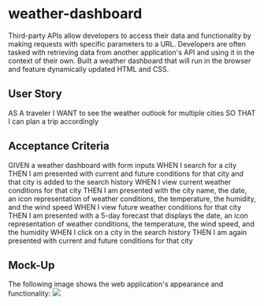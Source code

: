 # weather-dashboard
Third-party APIs allow developers to access their data and functionality by making requests with specific parameters to a URL. Developers are often tasked with retrieving data from another application's API and using it in the context of their own. Built a weather dashboard that will run in the browser and feature dynamically updated HTML and CSS.


## User Story
AS A traveler
I WANT to see the weather outlook for multiple cities
SO THAT I can plan a trip accordingly


## Acceptance Criteria
GIVEN a weather dashboard with form inputs
WHEN I search for a city
THEN I am presented with current and future conditions for that city and that city is added to the search history
WHEN I view current weather conditions for that city
THEN I am presented with the city name, the date, an icon representation of weather conditions, the temperature, the humidity, and the wind speed
WHEN I view future weather conditions for that city
THEN I am presented with a 5-day forecast that displays the date, an icon representation of weather conditions, the temperature, the wind speed, and the humidity
WHEN I click on a city in the search history
THEN I am again presented with current and future conditions for that city


## Mock-Up
The following image shows the web application's appearance and functionality:
![](/Weather-Dashboard/06-server-side-apis-homework-demo.png)